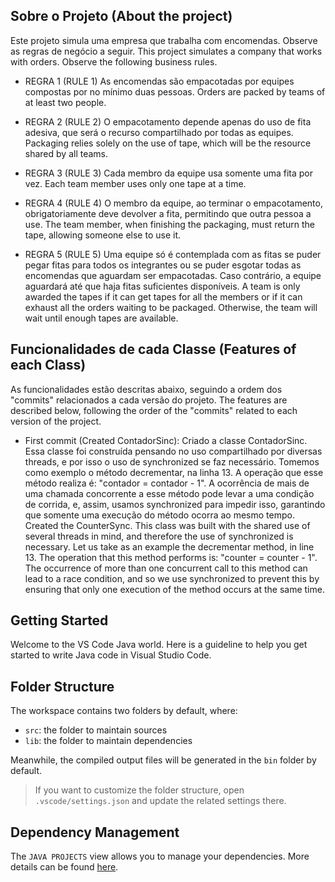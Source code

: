 ## Sobre o Projeto (About the project)

Este projeto simula uma empresa que trabalha com encomendas. Observe as regras de negócio a seguir.
This project simulates a company that works with orders. Observe the following business rules.

- REGRA 1 (RULE 1)
As encomendas são empacotadas por equipes compostas por no mínimo duas pessoas.
Orders are packed by teams of at least two people.

- REGRA 2 (RULE 2)
O empacotamento depende apenas do uso de fita adesiva, que será o recurso compartilhado por todas as equipes.
Packaging relies solely on the use of tape, which will be the resource shared by all teams.

- REGRA 3 (RULE 3)
Cada membro da equipe usa somente uma fita por vez.
Each team member uses only one tape at a time.

- REGRA 4 (RULE 4)
O membro da equipe, ao terminar o empacotamento, obrigatoriamente deve devolver a fita, permitindo que outra pessoa a use.
The team member, when finishing the packaging, must return the tape, allowing someone else to use it.

- REGRA 5 (RULE 5)
Uma equipe só é contemplada com as fitas se puder pegar fitas para todos os integrantes ou se puder esgotar todas as encomendas que aguardam ser empacotadas. Caso contrário, a equipe aguardará até que haja fitas suficientes disponíveis.
A team is only awarded the tapes if it can get tapes for all the members or if it can exhaust all the orders waiting to be packaged. Otherwise, the team will wait until enough tapes are available.

## Funcionalidades de cada Classe (Features of each Class)

As funcionalidades estão descritas abaixo, seguindo a ordem dos "commits" relacionados a cada versão do projeto.
The features are described below, following the order of the "commits" related to each version of
the project.

- First commit (Created ContadorSinc):
Criado a classe ContadorSinc. Essa classe foi construída pensando no uso compartilhado por diversas threads, e por isso o uso de synchronized se faz necessário. Tomemos como exemplo o método decrementar, na linha 13. A operação que esse método realiza é: "contador = contador - 1".
A ocorrência de mais de uma chamada concorrente a esse método pode levar a uma condição de corrida, e, assim, usamos synchronized para impedir isso, garantindo que somente uma execução do método ocorra ao mesmo tempo.
Created the CounterSync. This class was built with the shared use of several threads in mind, and therefore the use of synchronized is necessary. Let us take as an example the decrementar method, in line 13. The operation that this method performs is: "counter = counter - 1".
The occurrence of more than one concurrent call to this method can lead to a race condition, and so we use synchronized to prevent this by ensuring that only one execution of the method occurs at the same time.

## Getting Started

Welcome to the VS Code Java world. Here is a guideline to help you get started to write Java code in Visual Studio Code.

## Folder Structure

The workspace contains two folders by default, where:

- `src`: the folder to maintain sources
- `lib`: the folder to maintain dependencies

Meanwhile, the compiled output files will be generated in the `bin` folder by default.

> If you want to customize the folder structure, open `.vscode/settings.json` and update the related settings there.

## Dependency Management

The `JAVA PROJECTS` view allows you to manage your dependencies. More details can be found [here](https://github.com/microsoft/vscode-java-dependency#manage-dependencies).
